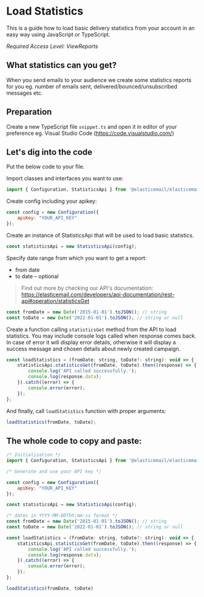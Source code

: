 # Load Statistics

This is a guide how to load basic delivery statistics from your account in an easy way using JavaScript or TypeScript.

*Required Access Level: ViewReports*

## What statistics can you get?
When you send emails to your audience we create some statistics reports for you eg. number of emails sent, delivered/bounced/unsubscribed messages etc.

## Preparation
Create a new TypeScript file `snippet.ts` and open it in editor of your preference eg. Visual Studio Code (https://code.visualstudio.com/)

## Let's dig into the code

Put the below code to your file.

Import classes and interfaces you want to use:

```javascript
import { Configuration, StatisticsApi } from '@elasticemail/elasticemail-client-ts-axios';
```

Create config including your apikey: 

```javascript
const config = new Configuration({
    apiKey: "YOUR_API_KEY"
});
```

Create an instance of StatisticsApi that will be used to load basic statistics.

```javascript
const statisticsApi = new StatisticsApi(config);
```

Specify date range from which you want to get a report:
- from date
- to date – optional

> Find out more by checking our API's documentation: https://elasticemail.com/developers/api-documentation/rest-api#operation/statisticsGet

```javascript
const fromDate = new Date('2015-01-01').toJSON(); // string
const toDate = new Date('2022-01-01').toJSON(); // string or null
```

Create a function calling `statisticsGet` method from the API to load statistics. You may include console logs called when response comes back.
In case of error it will display error details, otherwise it will display a success message and chosen details about newly created campaign.

```javascript
const loadStatistics = (fromDate: string, toDate?: string): void => {
    statisticsApi.statisticsGet(fromDate, toDate).then((response) => {
        console.log('API called successfully.');
        console.log(response.data);
    }).catch((error) => {
        console.error(error);
    });
};
```

And finally, call `loadStatistics` function with proper arguments: 

```javascript
loadStatistics(fromDate, toDate);
```


## The whole code to copy and paste:

```javascript
/* Initialization */
import { Configuration, StatisticsApi } from '@elasticemail/elasticemail-client-ts-axios';

/* Generate and use your API key */

const config = new Configuration({
    apiKey: "YOUR_API_KEY"
});

const statisticsApi = new StatisticsApi(config);

/* dates in YYYY-MM-DDThh:mm:ss format */
const fromDate = new Date('2015-01-01').toJSON(); // string
const toDate = new Date('2022-01-01').toJSON(); // string or null

const loadStatistics = (fromDate: string, toDate?: string): void => {
    statisticsApi.statisticsGet(fromDate, toDate).then((response) => {
        console.log('API called successfully.');
        console.log(response.data);
    }).catch((error) => {
        console.error(error);
    });
};

loadStatistics(fromDate, toDate)
```
